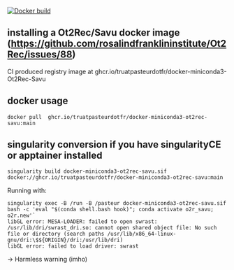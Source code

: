 [![Docker build](https://github.com/truatpasteurdotfr/docker-miniconda3-Ot2Rec-Savu/actions/workflows/docker-publish.yml/badge.svg)](https://github.com/truatpasteurdotfr/docker-miniconda3-Ot2Rec-Savu/actions/workflows/docker-publish.yml)


## installing a Ot2Rec/Savu docker image (https://github.com/rosalindfranklininstitute/Ot2Rec/issues/88)

CI produced registry image at ghcr.io/truatpasteurdotfr/docker-miniconda3-Ot2Rec-Savu
## docker usage
```
docker pull  ghcr.io/truatpasteurdotfr/docker-miniconda3-ot2rec-savu:main
```
## singularity conversion if you have singularityCE or apptainer installed
```
singularity build docker-miniconda3-ot2rec-savu.sif  docker://ghcr.io/truatpasteurdotfr/docker-miniconda3-ot2rec-savu:main
```
Running with:
```
singularity exec -B /run -B /pasteur docker-miniconda3-ot2rec-savu.sif bash -c 'eval "$(conda shell.bash hook)"; conda activate o2r_savu; o2r.new'`
libGL error: MESA-LOADER: failed to open swrast: /usr/lib/dri/swrast_dri.so: cannot open shared object file: No such file or directory (search paths /usr/lib/x86_64-linux-gnu/dri:\$${ORIGIN}/dri:/usr/lib/dri)
libGL error: failed to load driver: swrast
```
-> Harmless warning (imho)
